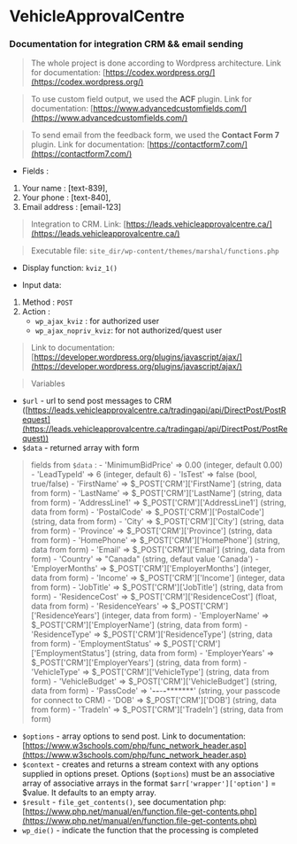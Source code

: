 # VehicleApprovalCentre
### Documentation for integration CRM &amp;&amp; email sending 

> The whole project is done according to Wordpress architecture. Link for documentation: [https://codex.wordpress.org/](https://codex.wordpress.org/)

> To use custom field output, we used the **ACF** plugin. Link for documentation: [https://www.advancedcustomfields.com/](https://www.advancedcustomfields.com/) 

> To send email from the feedback form, we used the **Contact Form 7** plugin. Link for documentation: [https://contactform7.com/](https://contactform7.com/)

* Fields :
1. Your name : [text-839],
2. Your phone : [text-840],
3. Email address : [email-123]

> Integration to CRM. Link: [https://leads.vehicleapprovalcentre.ca/](https://leads.vehicleapprovalcentre.ca/)

> Executable file: ```site_dir/wp-content/themes/marshal/functions.php```

* Display function: ```kviz_1()```

* Input data:
1. Method : ```POST```
2. Action :
    - ```wp_ajax_kviz``` 		: for authorized user
    - ```wp_ajax_nopriv_kviz```: for not authorized/quest user

> Link to documentation: [https://developer.wordpress.org/plugins/javascript/ajax/](https://developer.wordpress.org/plugins/javascript/ajax/)

> Variables 
* ```$url``` - url to send post messages to CRM ([https://leads.vehicleapprovalcentre.ca/tradingapi/api/DirectPost/PostRequest](https://leads.vehicleapprovalcentre.ca/tradingapi/api/DirectPost/PostRequest))
* ```$data``` - returned array with form
> fields from ```$data``` :
    - 'MinimumBidPrice' => 0.00 									(integer, default 0.00)
    - 'LeadTypeId' => 6 											(integer, default 6)
    - 'IsTest' => false 											(bool, true/false)
    - 'FirstName' => $_POST['CRM']['FirstName'] 					(string, data from form)
    - 'LastName' => $_POST['CRM']['LastName'] 					(string, data from form)
    - 'AddressLine1' => $_POST['CRM']['AddressLine1'] 			(string, data from form)
    - 'PostalCode' => $_POST['CRM']['PostalCode'] 				(string, data from form)
    - 'City' => $_POST['CRM']['City'] 							(string, data from form)
    - 'Province' => $_POST['CRM']['Province'] 					(string, data from form)
    - 'HomePhone' => $_POST['CRM']['HomePhone'] 					(string, data from form)
    - 'Email' => $_POST['CRM']['Email'] 							(string, data from form)
    - 'Country' => "Canada" 										(string, defaut value 'Canada')
    - 'EmployerMonths' => $_POST['CRM']['EmployerMonths'] 		(integer, data from form)
    - 'Income' => $_POST['CRM']['Income'] 						(integer, data from form)
    - 'JobTitle' => $_POST['CRM']['JobTitle'] 					(string, data from form)
    - 'ResidenceCost' => $_POST['CRM']['ResidenceCost'] 			(float, data from form)
    - 'ResidenceYears' => $_POST['CRM']['ResidenceYears'] 		(integer, data from form)
    - 'EmployerName' => $_POST['CRM']['EmployerName'] 			(string, data from form)
    - 'ResidenceType' => $_POST['CRM']['ResidenceType'] 			(string, data from form)
    - 'EmploymentStatus' => $_POST['CRM']['EmploymentStatus'] 	(string, data from form)
    - 'EmployerYears' => $_POST['CRM']['EmployerYears'] 			(string, data from form)
    - 'VehicleType' => $_POST['CRM']['VehicleType'] 				(string, data from form)
    - 'VehicleBudget' => $_POST['CRM']['VehicleBudget'] 			(string, data from form)
    - 'PassCode' => '*******-****-****-****-**********' 			(string, your passcode for connect to CRM)
    - 'DOB' => $_POST['CRM']['DOB'] 								(string, data from form)
    - 'TradeIn' => $_POST['CRM']['TradeIn'] 						(string, data from form)

* ```$options``` - array options to send post. Link to documentation: [https://www.w3schools.com/php/func_network_header.asp](https://www.w3schools.com/php/func_network_header.asp)
* ```$context``` - creates and returns a stream context with any options supplied in options preset. Options (```$options```) must be an associative array of associative arrays in 			   the format ```$arr['wrapper']['option']``` = $value. It defaults to an empty array.
* ```$result``` - ```file_get_contents()```, see documentation php: [https://www.php.net/manual/en/function.file-get-contents.php](https://www.php.net/manual/en/function.file-get-contents.php)
* ```wp_die()``` - indicate the function that the processing is completed